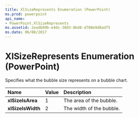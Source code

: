 ```yaml
---
title: XlSizeRepresents Enumeration (PowerPoint)
ms.prod: powerpoint
api_name:
- PowerPoint.XlSizeRepresents
ms.assetid: 2eadb89b-e4dc-3883-8bd8-d708e9d8adf5
ms.date: 06/08/2017
---
```



# XlSizeRepresents Enumeration (PowerPoint)

Specifies what the bubble size represents on a bubble chart.



|**Name**|**Value**|**Description**|
|:-----|:-----|:-----|
|**xlSizeIsArea**|1|The area of the bubble.|
|**xlSizeIsWidth**|2|The width of the bubble.|

